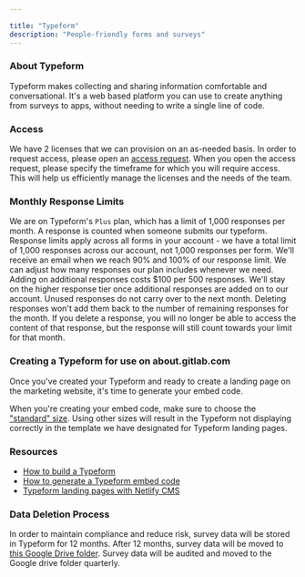 ```yaml
---

title: "Typeform"
description: "People-friendly forms and surveys"
---
```








### About Typeform

Typeform makes collecting and sharing information comfortable and conversational. It's a web based platform you can use to create anything from surveys to apps, without needing to write a single line of code.

### Access

We have 2 licenses that we can provision on an as-needed basis. In order to request access, please open an [access request](https://gitlab.com/gitlab-com/team-member-epics/access-requests/-/issues/new?issuable_template=Individual_Bulk_Access_Request&_gl=1*32gfeq*_ga*MTM2Mzg1MDE0OS4xNjgwMTk5MDQ2*_ga_ENFH3X7M5Y*MTY4OTA5MTEwMS4yMjIuMS4xNjg5MDkyNzQ0LjAuMC4w). When you open the access request, please specify the timeframe for which you will require access. This will help us efficiently manage the licenses and the needs of the team.

### Monthly Response Limits

We are on Typeform's `Plus` plan, which has a limit of 1,000 responses per month. A response is counted when someone submits our typeform. Response limits apply across all forms in your account - we have a total limit of 1,000 responses across our account, not 1,000 responses per form. We'll receive an email when we reach 90% and 100% of our response limit. We can adjust how many responses our plan includes whenever we need. Adding on additional responses costs $100 per 500 responses. We'll stay on the higher response tier once additional responses are added on to our account. Unused responses do not carry over to the next month. Deleting responses won't add them back to the number of remaining responses for the month. If you delete a response, you will no longer be able to access the content of that response, but the response will still count towards your limit for that month.

### Creating a Typeform for use on about.gitlab.com

Once you've created your Typeform and ready to create a landing page on the marketing website, it's time to generate your embed code.

When you're creating your embed code, make sure to choose the ["standard" size](https://help.typeform.com/hc/en-us/articles/360029249212-Embed-your-typeform). Using other sizes will result in the Typeform not displaying correctly in the template we have designated for Typeform landing pages.

### Resources

- [How to build a Typeform](https://help.typeform.com/hc/en-us/articles/360053660271-My-first-typeform-)
- [How to generate a Typeform embed code](https://help.typeform.com/hc/en-us/articles/360029249212-Embed-your-typeform)
- [Typeform landing pages with Netlify CMS](/handbook/marketing/netlifycms/#typeform-landing-pages)

### Data Deletion Process

In order to maintain compliance and reduce risk, survey data will be stored in Typeform for 12 months. After 12 months, survey data will be moved to [this Google Drive folder](https://drive.google.com/drive/folders/12L0ru1xkVay8iq862mXtXgTanFT_EZ7e?usp=sharing). Survey data will be audited and moved to the Google drive folder quarterly.  
